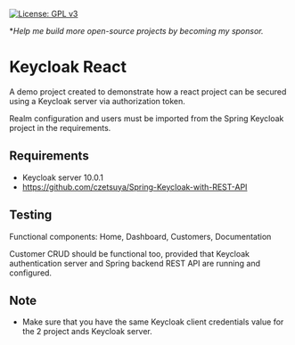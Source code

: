 [![License: GPL v3](https://img.shields.io/badge/License-GPLv3-blue.svg)](https://www.gnu.org/licenses/gpl-3.0)

**Help me build more open-source projects by becoming my sponsor.*

# Keycloak React

A demo project created to demonstrate how a react project can be secured using a Keycloak server via authorization token.

Realm configuration and users must be imported from the Spring Keycloak project in the requirements.

## Requirements
- Keycloak server 10.0.1
- https://github.com/czetsuya/Spring-Keycloak-with-REST-API

## Testing

Functional components: Home, Dashboard, Customers, Documentation

Customer CRUD should be functional too, provided that Keycloak authentication server and Spring backend REST API are running and configured.

## Note
- Make sure that you have the same Keycloak client credentials value for the 2 project ands Keycloak server.
